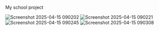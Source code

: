 My school project

![Screenshot 2025-04-15 090202](https://github.com/user-attachments/assets/fe762d9e-6356-4dea-a66a-75d69a71c00a)
![Screenshot 2025-04-15 090221](https://github.com/user-attachments/assets/51264a9a-575a-42cf-acf2-7585d719f0c5)
![Screenshot 2025-04-15 090245](https://github.com/user-attachments/assets/0f49d199-927a-4330-9e20-ff9007c23de3)
![Screenshot 2025-04-15 090308](https://github.com/user-attachments/assets/2d049e20-eb84-45e3-9b05-6e5129dc1da3)

